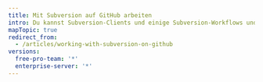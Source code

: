 ```yaml
---
title: Mit Subversion auf GitHub arbeiten
intro: Du kannst Subversion-Clients und einige Subversion-Workflows und -Eigenschaften mit GitHub verwenden.
mapTopic: true
redirect_from:
  - /articles/working-with-subversion-on-github
versions:
  free-pro-team: '*'
  enterprise-server: '*'
---
```


